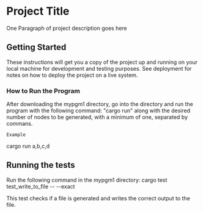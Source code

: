 # Project Title

One Paragraph of project description goes here

## Getting Started

These instructions will get you a copy of the project up and running on your local machine for development and testing purposes. See deployment for notes on how to deploy the project on a live system.

### How to Run the Program

After downloading the mypgm1 directory, go into the directory and run the program with the following command: "cargo run" along with the desired 
number of nodes to be generated, with a minimum of one, separated by commans.  

```
Example
```
cargo run a,b,c,d

## Running the tests

Run the following command in the mypgm1 directory: cargo test test_write_to_file -- --exact

This test checks if a file is generated and writes the correct output to the file. 
